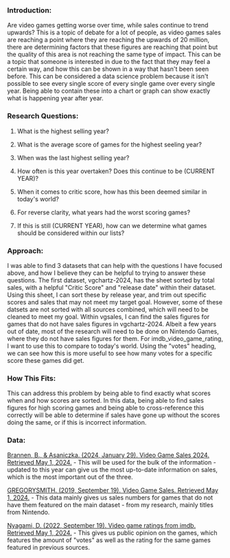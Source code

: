 ### Introduction:

Are video games getting worse over time, while sales continue to trend upwards? This is a topic of debate for a lot of people, as video games sales are reaching a point where they are reaching the upwards of 20 million, there are determining factors that these figures are reaching that point but the quality of this area is not reaching the same type of impact. This can be a topic that someone is interested in due to the fact that they may feel a certain way, and how this can be shown in a way that hasn't been seen before. This can be considered a data science problem because it isn't possible to see every single score of every single game over every single year. Being able to contain these into a chart or graph can show exactly what is happening year after year.

### Research Questions:


1. What is the highest selling year?

2. What is the average score of games for the highest seeling year?

3. When was the last highest selling year?

4. How often is this year overtaken? Does this continue to be (CURRENT YEAR)?

5. When it comes to critic score, how has this been deemed similar in today's world?

6. For reverse clarity, what years had the worst scoring games?

7. If this is still (CURRENT YEAR), how can we determine what games should be considered within our lists?


### Approach: 



I was able to find 3 datasets that can help with the questions I have focused above, and how I believe they can be helpful to trying to answer these questions. The first dataset, vgchartz-2024, has the sheet sorted by total sales, with a helpful "Critic Score" and "release date" within their dataset. Using this sheet, I can sort these by release year, and trim out specific scores and sales that may not meet my target goal. However, some of these datsets are not sorted with all sources combined, which will need to be cleaned to meet my goal. Within vgsales, I can find the sales figures for games that do not have sales figures in vgchartz-2024. Albeit a few years out of date, most of the research will need to be done on Nintendo Games, where they do not have sales figures for them. For imdb_video_game_rating, I want to use this to compare to today's world. Using the "votes" heading, we can see how this is more useful to see how many votes for a specific score these games did get.

### How This Fits:

This can address this problem by being able to find exactly what scores when and how scores are sorted. In this data, being able to find sales figures for high scoring games and being able to cross-reference this correctly will be able to determine if sales have gone up without the scores doing the same, or if this is incorrect information.

### Data:
[Brannen, B., & Asaniczka. (2024, January 29). Video Game Sales 2024. Retrieved May 1, 2024.](https://www.kaggle.com/datasets/asaniczka/video-game-sales-2024) - This will be used for the bulk of the information - updated to this year can give us the most up-to-date information on sales, which is the most important out of the three.

[GREGORYSMITH. (2019, September 19). Video Game Sales. Retrieved May 1, 2024.](https://www.kaggle.com/datasets/gregorut/videogamesales) - This data mainly gives us sales numbers for games that do not have them featured on the main dataset - from my research, mainly titles from Nintendo.

[Nyagami, D. (2022, September 19). Video game ratings from imdb. Retrieved May 1, 2024.](https://www.kaggle.com/datasets/nyagami/video-game-ratings-from-imdb) - This gives us public opinion on the games, which features the amount of "votes" as well as the rating for the same games featured in previous sources.

